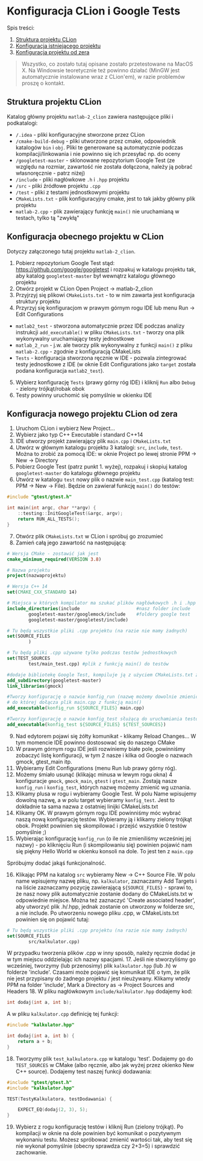 # Konfiguracja CLion i Google Tests

Spis treści:
1. [Struktura projektu CLion](#struktura-projektu-clion)
2. [Konfiguracja istniejącego projektu](#konfiguracja-obecnego-projektu-w-clion)
3. [Konfiguracja projektu od zera](#konfiguracja-nowego-projektu-clion-od-zera)

> Wszystko, co zostało tutaj opisane zostało przetestowane na MacOS X. Na Windowsie teoretycznie też powinno działać (MinGW jest automatycznie instalowane wraz z CLion'em), w razie problemów proszę o kontakt. 

## Struktura projektu CLion

Katalog główny projektu `matlab-2_clion` zawiera następujące pliki i podkatalogi:

- `/.idea` - pliki konfiguracyjne stworzone przez CLion
- `/cmake-build-debug` - pliki utworzone przez cmake, odpowiednik katalogów `bin` i `obj`. Pliki te generowane są automatycznie podczas kompilacji/linkowania i nie powinno się ich przesyłać np. do oceny
- `/googletest-master` - sklonowane repozytorium Google Test (ze względu na rozmiar, zawartość nie została dołączona, należy ją pobrać własnoręcznie - patrz niżej)
- `/include` - pliki nagłówkowe `.h` i `.hpp` projektu
- `/src` - pliki źródłowe projektu `.cpp`
- `/test` - pliki z testami jednostkowymi projektu
- `CMakeLists.txt` - plik konfiguracyjny cmake, jest to tak jakby główny plik projektu
- `matlab-2.cpp` - plik zawierający funkcję `main()` nie uruchamianą w testach, tylko tą "zwykłą"

## Konfiguracja obecnego projektu w CLion

Dotyczy załączonego tutaj projektu `matlab-2_clion`.

1. Pobierz repozytorium Google Test stąd: https://github.com/google/googletest i rozpakuj w katalogu projektu tak, aby katalog `googletest-master` był wewnątrz katalogu głównego projektu
2. Otwórz projekt w CLion Open Project -> matlab-2_clion
3. Przyjrzyj się plikowi `CMakeLists.txt` - to w nim zawarta jest konfiguracja struktury projektu
4. Przyrzyj się konfiguracjom w prawym górnym rogu IDE lub menu Run -> Edit Configurations
- `matlab2_test` - stworzona automatycznie przez IDE podczas analizy instrukcji `add_executable()` w pliku `CMakeLists.txt` - tworzy ona plik wykonywalny uruchamiający testy jednostkowe
- `matlab_2_run` - j.w. ale tworzy plik wykonywalny z funkcji `main()` z pliku `matlab-2.cpp` - zgodnie z konfiguracją CMakeLists
- `Tests` - konfiguracja stworzona ręcznie w IDE - pozwala zintegrować testy jednostkowe z IDE (w oknie Edit Configurations jako `target` została podana konfiguracja `matlab2_test`).
5. Wybierz konfigurację `Tests` (prawy górny róg IDE) i kliknij `Run` albo `Debug` - zielony trójkąt/robak obok
6. Testy powinny uruchomić się pomyślnie w okienku IDE

## Konfiguracja nowego projektu CLion od zera

1. Uruchom CLion i wybierz New Project...
2. Wybierz jako typ C++ Executable i standard C++14
3. IDE utworzy projekt zawierający plik `main.cpp` i `CMakeLists.txt`
4. Utwórz w głównym katalogu projektu 3 katalogi: `src`, `include`, `test`. Można to zrobić za pomocą IDE: w oknie Project po lewej stronie PPM -> New -> Directory
5. Pobierz Google Test (patrz punkt 1. wyżej), rozpakuj i skopiuj katalog `googletest-master` do katalogu głównego projektu
6. Utwórz w katalogu `test` nowy plik o nazwie `main_test.cpp` (katalog test: PPM -> New -> File). Będzie on zawierał funkcję `main()` do testów:
```cpp
#include "gtest/gtest.h"

int main(int argc, char **argv) {
    ::testing::InitGoogleTest(&argc, argv);
    return RUN_ALL_TESTS();
}

```
7. Otwórz plik `CMakeLists.txt` w CLion i spróbuj go zrozumieć
8. Zamień całą jego zawartość na następującą:

```cmake
# Wersja CMake - zostawić jak jest
cmake_minimum_required(VERSION 3.8)

# Nazwa projektu
project(nazwaprojektu)

# Wersja C++ 14
set(CMAKE_CXX_STANDARD 14)

# Miejsca w których kompilator ma szukać plików nagłówkowych .h i .hpp
include_directories(include                     #nasz folder include
        googletest-master/googlemock/include    #foldery google test
        googletest-master/googletest/include)

# Tu będą wszystkie pliki .cpp projektu (na razie nie mamy żadnych)
set(SOURCE_FILES
        )

# Tu będą pliki .cpp używane tylko podczas testów jednostkowych
set(TEST_SOURCES
        test/main_test.cpp) #plik z funkcją main() do testów

#dodaje bibliotekę Google Test, kompiluje ją z użyciem CMakeLists.txt z folderu googletest-master
add_subdirectory(googletest-master)
link_libraries(gmock)

#Tworzy konfigurację o nazwie konfig_run (nazwę możemy dowolnie zmienić)
# do której dołącza plik main.cpp z funkcją main()
add_executable(konfig_run ${SOURCE_FILES} main.cpp)

#Tworzy konfigurację o nazwie konfig_test służącą do uruchamiania testów jednostkowych
add_executable(konfig_test ${SOURCE_FILES} ${TEST_SOURCES})
```

9. Nad edytorem pojawi się żółty komunikat - klikamy Reload Changes... W tym momencie IDE powinno dostosować się do naszego CMake
10. W prawym górnym rogu IDE jeśli rozwiniemy białe pole, powinniśmy zobaczyć listę konfiguracji, w tym 2 nasze i kilka od Google o nazwach gmock, gtest_main itp.
11. Wybieramy Edit Configurations (menu Run lub prawy górny róg).
12. Możemy śmiało usunąć (klikając minusa w lewym rogu okna) 4 konfiguracje `gmock`, `gmock_main`, `gtest` i `gtest_main`. Zostają nasze `konfig_run` i `konfig_test`, których nazwę możemy zmienić wg uznania.
13. Klikamy plusa w rogu i wybieramy Google Test. W polu Name wpisujemy dowolną nazwę, a w polu target wybieramy `konfig_test`. Jest to dokładnie ta sama nazwa z ostatniej linijki CMakeLists.txt
14. Klikamy OK. W prawym górnym rogu IDE powinniśmy móc wybrać naszą nową konfigurację testów. Wybieramy ją i klikamy zielony trójkąt obok. Projekt powinien się skompilować i przejść wszystkie 0 testów pomyślnie ;)
15. Wybierając konfigurację `konfig_run` (o ile nie zmieniliśmy wcześniej jej nazwy) - po kliknięciu Run (i skompilowaniu się) powinien pojawić nam się piękny Hello World w okienku konsoli na dole. To jest ten z `main.cpp`

Spróbujmy dodać jakąś funkcjonalność. 

16. Klikając PPM na katalog `src` wybieramy New -> C++ Source File. W polu name wpisujemy nazwę pliku, np. `kalkulator`, zaznaczamy Add Targets i na liście zaznaczamy pozycję zawierającą `${SOURCE_FILES}` - sprawi to, że nasz nowy plik automatycznie zostanie dodany do CMakeLists.txt w odpowiednie miejsce. Można też zaznaczyć 'Create associated header', aby utworzyć plik .h/.hpp, jednak zostanie on utworzony w folderze src, a nie include.
Po utworzeniu nowego pliku .cpp, w CMakeLists.txt powinien się on pojawić tutaj:
```cmake
# Tu będą wszystkie pliki .cpp projektu (na razie nie mamy żadnych)
set(SOURCE_FILES
        src/kalkulator.cpp)
```
W przypadku tworzenia plików .cpp w inny sposób, należy ręcznie dodać je w tym miejscu oddzielając ich nazwy spacjami.
17. Jeśli nie stworzyliśmy go wcześniej, tworzymy (lub przenosimy) plik `kalkulator.hpp` (lub .h) w folderze 'include'.
Czasami może pojawić się komunikat IDE o tym, że plik nie jest przypisany do żadnego projektu / jest nieużywany. Klikamy wtedy PPM na folder 'include', Mark a
Directory as -> Project Sources and Headers
18. W pliku nagłówkowym `include/kalkulator.hpp` dodajemy kod:
```cpp
int dodaj(int a, int b);
```
A w pliku `kalkulator.cpp` definicję tej funkcji:
```cpp
#include "kalkulator.hpp"

int dodaj(int a, int b) {
    return a + b;
}
```
18. Tworzymy plik `test_kalkulatora.cpp` w katalogu 'test'. Dodajemy go do `TEST_SOURCES` w CMake (albo ręcznie, albo jak wyżej przez okienko New C++ source).
Dodajemy test naszej funkcji dodawania:
```cpp
#include "gtest/gtest.h"
#include "kalkulator.hpp"

TEST(TestyKalkulatora, testDodawania) {

    EXPECT_EQ(dodaj(2, 3), 5);
}
```
19. Wybierz z rogu konfigurację testów i kliknij Run (zielony trójkąt). Po kompilacji w oknie na dole powinien być komunikat o pozytywnym wykonaniu testu. Możesz spróbować zmienić wartości tak, aby test się nie wykonał pomyślnie (obecny sprawdza czy 2+3=5) i sprawdzić zachowanie.
